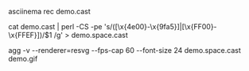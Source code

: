 asciinema rec demo.cast

cat demo.cast | perl -CS -pe 's/([\x{4e00}-\x{9fa5}]|[\x{FF00}-\x{FFEF}])/$1 /g' > demo.space.cast

agg -v --renderer=resvg --fps-cap 60 --font-size 24 demo.space.cast demo.gif
